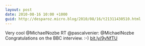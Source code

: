 ```yaml
---
layout: post
date: 2010-08-16 10:00 +1000
guid: http://desparoz.micro.blog/2010/08/16/t21311430510.html
---
```

Very cool @MichaelNozbe RT @pascalvenier: @MichaelNozbe Congratulations on the BBC interview. :-) [bit.ly/9yNfTU](http://bit.ly/9yNfTU)
